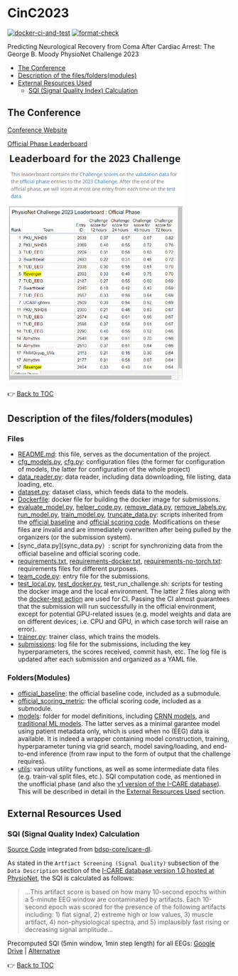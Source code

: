 # CinC2023

[![docker-ci-and-test](https://github.com/wenh06/cinc2023/actions/workflows/docker-test.yml/badge.svg?branch=docker-test)](https://github.com/wenh06/cinc2023/actions/workflows/docker-test.yml)
[![format-check](https://github.com/wenh06/cinc2023/actions/workflows/check-formatting.yml/badge.svg)](https://github.com/wenh06/cinc2023/actions/workflows/check-formatting.yml)

Predicting Neurological Recovery from Coma After Cardiac Arrest: The George B. Moody PhysioNet Challenge 2023

<!-- toc -->

- [The Conference](#the-conference)
- [Description of the files/folders(modules)](#description-of-the-filesfoldersmodules)
- [External Resources Used](#external-resources-used)
  - [SQI (Signal Quality Index) Calculation](#sqi)

<!-- tocstop -->

## The Conference

[Conference Website](https://cinc2023.org/)

[Official Phase Leaderboard](https://docs.google.com/spreadsheets/d/e/2PACX-1vTa94VmPIbywGJEBYjNkzJiGZuPLaajzPIZpoxsi12_X5DF66ccUFB6Qi3U41UEpVu2q1rzTF7nlSpY/pubhtml?gid=0&widget=true&headers=false)

<img src="images/cinc2023-official-phase-leaderboard.png" alt="Official Phase Leaderboard" width="400"/>

:point_right: [Back to TOC](#cinc2023)

## Description of the files/folders(modules)

### Files

- [README.md](README.md): this file, serves as the documentation of the project.
- [cfg_models.py](cfg_models.py), [cfg.py](cfg.py): configuration files (the former for configuration of models, the latter for configuration of the whole project)
- [data_reader.py](data_reader.py): data reader, including data downloading, file listing, data loading, etc.
- [dataset.py](dataset.py): dataset class, which feeds data to the models.
- [Dockerfile](Dockerfile): docker file for building the docker image for submissions.
- [evaluate_model.py](evaluate_model.py), [helper_code.py](helper_code.py), [remove_data.py](remove_data.py), [remove_labels.py](remove_labels.py), [run_model.py](run_model.py), [train_model.py](train_model.py), [truncate_data.py](truncate_data.py): scripts inherited from the [official baseline](https://github.com/physionetchallenges/python-example-2023.git) and [official scoring code](https://github.com/physionetchallenges/evaluation-2023.git). Modifications on these files are invalid and are immediately overwritten after being pulled by the organizers (or the submission system).
- [sync_data.py](sync_data.py）: script for synchronizing data from the official baseline and official scoring code.
- [requirements.txt](requirements.txt), [requirements-docker.txt](requirements-docker.txt), [requirements-no-torch.txt](requirements-no-torch.txt): requirements files for different purposes.
- [team_code.py](team_code.py): entry file for the submissions.
- [test_local.py](test_local.py), [test_docker.py](test_docker.py), test_run_challenge.sh: scripts for testing the docker image and the local environment. The latter 2 files along with the [docker-test action](.github/workflows/docker-test.yml) are used for CI. Passing the CI almost guarantees that the submission will run successfully in the official environment, except for potential GPU-related issues (e.g. model weights and data are on different devices, i.e. CPU and GPU, in which case torch will raise an error).
- [trainer.py](trainer.py): trainer class, which trains the models.
- [submissions](submissions): log file for the submissions, including the key hyperparameters, the scores received, commit hash, etc. The log file is updated after each submission and organized as a YAML file.

### Folders(Modules)

- [official_baseline](official_baseline): the official baseline code, included as a submodule.
- [official_scoring_metric](official_scoring_metric): the official scoring code, included as a submodule.
- [models](models): folder for model definitions, including [CRNN models](models/crnn.py), and [traditional ML models](models/ml.py). The latter serves as a minimal garantee model using patient metadata only, which is used when no (EEG) data is available. It is indeed a wrapper containing model construction, training, hyperparameter tuning via grid search, model saving/loading, and end-to-end inference (from raw input to the form of output that the challenge requires).
- [utils](utils): various utility functions, as well as some intermediate data files (e.g. train-val split files, etc.). SQI computation code, as mentioned in the unofficial phase (and also the [v1 version of the I-CARE database](https://physionet.org/content/i-care/1.0/)). This will be described in detail in the [External Resources Used](#external-resources-used) section.

## External Resources Used

### <a name="sqi"></a> SQI (Signal Quality Index) Calculation

[Source Code](utils/sqi.py) integrated from [bdsp-core/icare-dl](https://github.com/bdsp-core/icare-dl/blob/main/Artifact_pipeline.zip).

As stated in the `Artfiact Screening (Signal Quality)` subsection of the `Data Description` section of the
[I-CARE database version 1.0 hosted at PhysioNet](https://physionet.org/content/i-care/1.0/), the SQI is calculated as follows:
<blockquote>
...This artifact score is based on how many 10-second epochs within a 5-minute EEG window are contaminated by artifacts. Each 10-second epoch was scored for the presence of the following artifacts including: 1) flat signal, 2) extreme high or low values, 3) muscle artifact, 4) non-physiological spectra, and 5) implausibly fast rising or decreasing signal amplitude...
</blockquote>

Precomputed SQI (5min window, 1min step length) for all EEGs: [Google Drive](https://drive.google.com/u/0/uc?id=1yPeLkL7WmHzXfSi5XK7hzWTfcAvrL8_q) | [Alternative](https://deep-psp.tech/Data/CinC2023-SQI.zip)

:point_right: [Back to TOC](#cinc2023)
